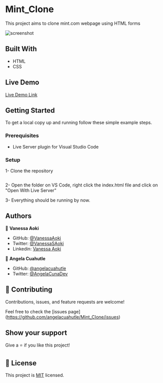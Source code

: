 # Mint_Clone
This project aims to clone mint.com webpage using HTML forms 

![screenshot](./style/images/Screenshot.png)

## Built With

- HTML
- CSS

## Live Demo

[Live Demo Link](https://raw.githack.com/angelacuahutle/Mint_Clone/new_feature/index.html) 


## Getting Started

To get a local copy up and running follow these simple example steps.

### Prerequisites

- Live Server plugin for Visual Studio Code 

### Setup

1- Clone the repository
```https://github.com/angelacuahutle/Mint_Clone.git
```

2- Open the folder on VS Code, right click the index.html file and click on "Open With Live Server"

3- Everything should be running by now. 


## Authors

👤 **Vanessa Aoki**

- GitHub: [@VanessaAoki](https://github.com/VanessaAoki)
- Twitter: [@VanessaSAoki](https://twitter.com/VanessaSAoki)
- Linkedin: [Vanessa Aoki](https://www.linkedin.com/in/vanessasaoki/)

👤 **Angela Cuahutle**

- GitHub: [@angelacuahutle](https://github.com/angelacuahutle)
- Twitter: [@AngelaCunaDev](https://twitter.com/AngelaCunaDev)

## 🤝 Contributing

Contributions, issues, and feature requests are welcome!

Feel free to check the [issues page]
(https://github.com/angelacuahutle/Mint_Clone/issues)

## Show your support

Give a ⭐️ if you like this project!

## 📝 License

This project is [MIT](https://github.com/angelacuahutle/Mint_Clone/blob/new_feature/License.md) licensed.
